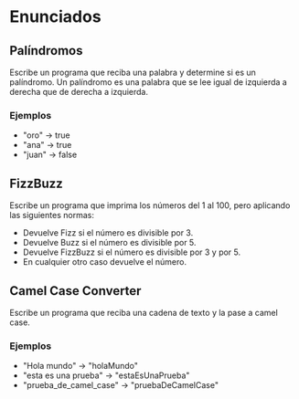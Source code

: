 # Enunciados

## Palíndromos

Escribe un programa que reciba una palabra y determine si es un palíndromo.
Un palíndromo es una palabra que se lee igual de izquierda a derecha que de derecha a izquierda.

### Ejemplos

- "oro" -> true
- "ana" -> true
- "juan" -> false

## FizzBuzz

Escribe un programa que imprima los números del 1 al 100, pero aplicando las siguientes normas:

- Devuelve Fizz si el número es divisible por 3.
- Devuelve Buzz si el número es divisible por 5.
- Devuelve FizzBuzz si el número es divisible por 3 y por 5.
- En cualquier otro caso devuelve el número.

## Camel Case Converter

Escribe un programa que reciba una cadena de texto y la pase a camel case.

### Ejemplos

- "Hola mundo" -> "holaMundo"
- "esta es una prueba" -> "estaEsUnaPrueba"
- "prueba_de_camel_case" -> "pruebaDeCamelCase"
